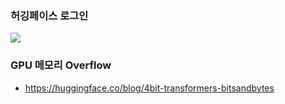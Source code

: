 ### 허깅페이스 로그인 ###
![](https://github.com/gnosia93/llm_diffusion_pytorch/blob/main/images/hf-login.png)

### GPU 메모리 Overflow ###

* https://huggingface.co/blog/4bit-transformers-bitsandbytes
